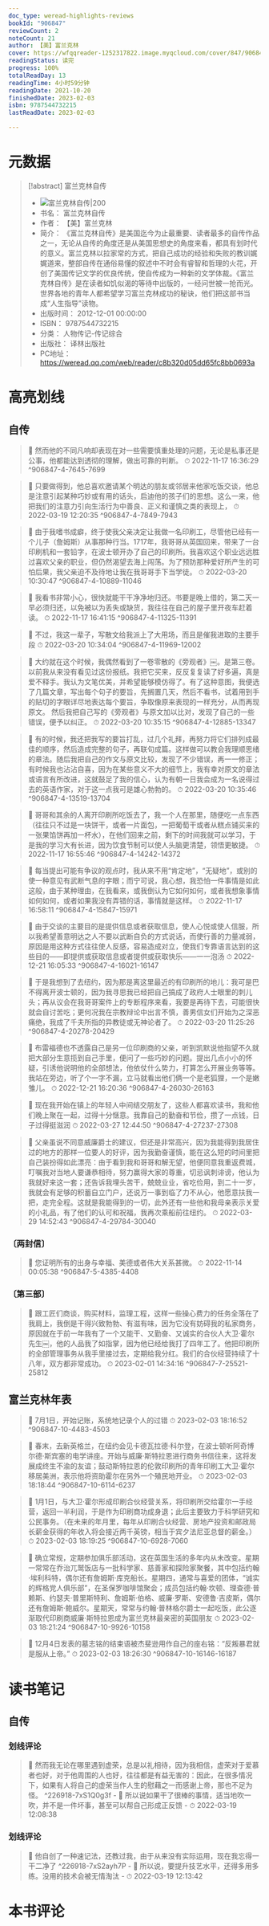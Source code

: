 ```yaml
---
doc_type: weread-highlights-reviews
bookId: "906847"
reviewCount: 2
noteCount: 21
author: 【美】富兰克林
cover: https://wfqqreader-1252317822.image.myqcloud.com/cover/847/906847/t7_906847.jpg
readingStatus: 读完
progress: 100%
totalReadDay: 13
readingTime: 4小时59分钟
readingDate: 2021-10-20
finishedDate: 2023-02-03
isbn: 9787544732215
lastReadDate: 2023-02-03

---
```

# 元数据
> [!abstract] 富兰克林自传
> - ![ 富兰克林自传|200](https://wfqqreader-1252317822.image.myqcloud.com/cover/847/906847/t7_906847.jpg)
> - 书名： 富兰克林自传
> - 作者： 【美】富兰克林
> - 简介： 《富兰克林自传》是美国迄今为止最重要、读者最多的自传作品之一，无论从自传的角度还是从美国思想史的角度来看，都具有划时代的意义。富兰克林以拉家常的方式，把自己成功的经验和失败的教训娓娓道来，整部自传在通俗易懂的叙述中不时会有睿智和哲理的火花，开创了美国传记文学的优良传统，使自传成为一种新的文学体裁。《富兰克林自传》是在读者如饥似渴的等待中出版的，一经问世被一抢而光。世界各地的青年人都希望学习富兰克林成功的秘诀，他们把这部书当成“人生指导”读物。
> - 出版时间： 2012-12-01 00:00:00
> - ISBN： 9787544732215
> - 分类： 人物传记-传记综合
> - 出版社： 译林出版社
> - PC地址：https://weread.qq.com/web/reader/c8b320d05dd65fc8bb0693a

# 高亮划线

## 自传

> 📌 然而他的不同凡响却表现在对一些需要慎重处理的问题，无论是私事还是公事，他都能达到透彻的理解，做出可靠的判断。 
> ⏱ 2022-11-17 16:36:29 ^906847-4-7645-7699

> 📌 只要做得到，他总喜欢邀请某个明达的朋友或邻居来他家吃饭交谈，他总是注意引起某种巧妙或有用的话头，启迪他的孩子们的思想。这么一来，他把我们的注意力引向生活行为中善良、正义和谨慎之类的表现上， 
> ⏱ 2022-03-19 12:20:35 ^906847-4-7849-7943

> 📌 由于我嗜书成癖，终于使我父亲决定让我做一名印刷工，尽管他已经有一个儿子（詹姆斯）从事那种行当。1717年，我哥哥从英国回来，带来了一台印刷机和一套铅字，在波士顿开办了自己的印刷所。我喜欢这个职业远远胜过喜欢父亲的职业，但仍然渴望去海上闯荡。为了预防那种爱好所产生的可怕后果，我父亲迫不及待地让我在我哥哥手下当学徒。 
> ⏱ 2022-03-20 10:30:47 ^906847-4-10889-11046

> 📌 我看书非常小心，很快就能干干净净地归还。书要是晚上借的，第二天一早必须归还，以免被以为丢失或缺货，我往往在自己的屋子里开夜车赶着读。 
> ⏱ 2022-11-17 16:41:15 ^906847-4-11325-11391

> 📌 不过，我这一辈子，写散文给我派上了大用场，而且是催我进取的主要手段 
> ⏱ 2022-03-20 10:34:04 ^906847-4-11969-12002

> 📌 大约就在这个时候，我偶然看到了一卷零散的《旁观者》￼。是第三卷。以前我从来没有看见过这份报纸。我把它买来，反反复复读了好多遍，真是爱不释手。我认为文笔优美，并希望能够模仿得了。有了这种意图，我便选了几篇文章，写出每个句子的要旨，先搁置几天，然后不看书，试着用到手的贴切的字眼详尽地表达每个要旨，争取像原来表现的一样充分，从而再现原文。
   然后我把自己写的《旁观者》与原文加以比对，发现了自己的一些错误，便予以纠正。 
> ⏱ 2022-03-20 10:35:15 ^906847-4-12885-13347

> 📌 有的时候，我还把我写的要旨打乱，过几个礼拜，再努力将它们排列成最佳的顺序，然后造成完整的句子，再联句成篇。这样做可以教会我理顺思绪的章法。随后我把自己的作文与原文比较，发现了不少错误，再一一修正；有时候我也沾沾自喜，因为在某些意义不大的细节上，我有幸对原文的章法或语言有所改进，这就鼓足了我的信心，认为有朝一日我会成为一名说得过去的英语作家，对于这一点我可是雄心勃勃的。 
> ⏱ 2022-03-20 10:35:46 ^906847-4-13519-13704

> 📌 哥哥和其余的人离开印刷所吃饭去了，我一个人在那里，随便吃一点东西（往往只不过是一块饼干，或者一片面包，一把葡萄干或者从糕点铺买来的一张果馅饼再加一杯水），在他们回来之前，剩下的时间我就可以学习，于是我的学习大有长进，因为饮食节制可以使人头脑更清楚，领悟更敏捷。 
> ⏱ 2022-11-17 16:55:46 ^906847-4-14242-14372

> 📌 每当提出可能有争议的观点时，我从来不用“肯定地”，“无疑地”，或别的使一种意见有武断气息的字眼；而宁可说，我心想，我恐怕一件事情是如此这般，由于某种理由，在我看来，或我倒认为它如何如何，或者我想象事情如何如何，或者如果我没有弄错的话，事情就是这样。 
> ⏱ 2022-11-17 16:58:11 ^906847-4-15847-15971

> 📌 由于交谈的主要目的是提供信息或者获取信息，使人心悦或使人信服，所以我希望善意明达之人不要以武断自负的方式说话，而使行善的力量减弱，原因是用这种方式往往使人反感，容易造成对立，使我们专靠语言达到的这些目的——即提供或获取信息或者提供或获取快乐——一一泡汤 
> ⏱ 2022-12-21 16:05:33 ^906847-4-16021-16147

> 📌 于是我想到了去纽约，因为那是离这里最近的有印刷所的地儿：我可是巴不得离开波士顿的，因为我寻思我已经把自己搞成了政府人士眼里的刺儿头；再从议会在我哥哥案件上的专断程序来看，我要是再待下去，可能很快就会自讨苦吃；更何况我在宗教辩论中出言不慎，善男信女们开始为之深恶痛绝，我成了千夫所指的异教徒或无神论者了。 
> ⏱ 2022-03-20 11:25:26 ^906847-4-20278-20429

> 📌 布雷福德也不透露自己是另一位印刷商的父亲，听到凯默说他指望不久就把大部分生意揽到自己手里，便问了一些巧妙的问题。提出几点小小的怀疑，引诱他说明他的全部想法，他依仗什么势力，打算怎么开展业务等等。我站在旁边，听了个一字不漏，立马就看出他们俩一个是老狐狸，一个是嫩雏儿。 
> ⏱ 2022-12-21 16:20:36 ^906847-4-26030-26163

> 📌 现在我开始在镇上的年轻人中间结交朋友了，这些人都喜欢读书，我和他们晚上聚在一起，过得十分惬意。我靠自己的勤奋和节俭，攒了一点钱，日子过得挺滋润 
> ⏱ 2022-03-27 12:44:50 ^906847-4-27237-27308

> 📌 父亲虽说不同意威廉爵士的建议，但还是非常高兴，因为我能得到我居住过的地方的那样一位要人的好评，因为我勤奋谨慎，能在这么短的时间里把自己装扮得如此漂亮：由于看到我和哥哥和解无望，他便同意我重返费城，叮嘱我对当地人要谦恭相待，努力赢得大家的尊重，切忌讽刺诽谤，他认为我就好来这一套；还告诉我埋头苦干，兢兢业业，省吃俭用，到二十一岁，我就会有足够的积蓄自立门户，还说万一事到临了力不从心，他愿意扶我一把，走完全程。这就是我能得到的一切，此外还有一些他和我母亲表示关爱的小礼品，有了他们的认可和祝福，我再次乘船前往纽约。 
> ⏱ 2022-03-29 14:52:43 ^906847-4-29784-30040

### 〔两封信〕

> 📌 您证明所有的出身与幸福、美德或者伟大关系甚微。 
> ⏱ 2022-11-14 00:05:38 ^906847-5-4385-4408

### 〔第三部〕

> 📌 跟工匠们商谈，购买材料，监理工程，这样一些操心费力的任务全落在了我肩上，我倒是干得兴致勃勃、有滋有味，因为它没有妨碍我的私家商务，原因就在于前一年我有了一个又能干、又勤奋、又诚实的合伙人大卫·霍尔先生￼，他的人品我了如指掌，因为他已经给我打了四年工了。他把印刷所的全部管理事务从我手里接过去，定期给我分红。我们的合伙经营持续了十八年，双方都非常成功。 
> ⏱ 2023-02-01 14:34:16 ^906847-7-25521-25812

## 富兰克林年表

> 📌 7月1日，开始记账，系统地记录个人的过错 
> ⏱ 2023-02-03 18:16:52 ^906847-10-4483-4503

> 📌 春末，去新英格兰，在纽约会见卡德瓦拉德·科尔登，在波士顿听阿奇博尔德·斯宾塞的电学讲座。开始与威廉·斯特拉恩进行商务书信往来，这将发展成终生不渝的友谊；鼓动斯特拉恩的伦敦印刷所的青年印刷工大卫·霍尔移居美洲，表示他将资助霍尔在另外一个殖民地开业。 
> ⏱ 2023-02-03 18:18:44 ^906847-10-6114-6237

> 📌 1月1日，与大卫·霍尔形成印刷合伙经营关系，将印刷所交给霍尔一手经营，返回一半利润，于是作为印刷商功成身退；此后主要致力于科学研究和公民事务。（在未来的年月里，每年从印刷合伙经营、房地产投资和邮政局长薪金获得的年收入将会接近两千英镑，相当于宾夕法尼亚总督的薪金。） 
> ⏱ 2023-02-03 18:19:25 ^906847-10-6928-7060

> 📌 确立常规，定期参加俱乐部活动，这在英国生活的多年内从未改变。星期一常常在乔治兀鹫饭店与一批科学家、慈善家和探险家聚餐，其中包括约翰·埃利科特，偶尔还有詹姆斯·库克船长。星期四，通常与喜爱的团体，“诚实的辉格党人俱乐部”，在圣保罗咖啡馆聚会；成员包括约翰·坎顿、理查德·普赖斯、约瑟夫·普里斯特利、詹姆斯·伯格、威廉·罗斯、安德鲁·吉皮斯，偶尔还有詹姆斯·鲍威尔。星期天，常常与约翰·普林格尔爵士一起吃饭，此公逐渐取代印刷商威廉·斯特拉恩成为富兰克林最亲密的英国朋友 
> ⏱ 2023-02-03 18:21:24 ^906847-10-9926-10158

> 📌 12月4日发表的墓志铭的结束语被杰斐逊用作自己的座右铭：“反叛暴君就是服从上帝。” 
> ⏱ 2023-02-03 18:26:30 ^906847-10-16146-16187

# 读书笔记

## 自传

### 划线评论
> 📌 然而我无论在哪里遇到虚荣，总是以礼相待，因为我相信，虚荣对于爱慕者也好，对于他周围的人也好，往往都是有益无害的：因此，在很多情况下，如果有人将自己的虚荣当作人生的慰藉之一而感谢上帝，那也不足为怪。  ^226918-7xS1Q0g3f
    - 💭 所以说如果干了很棒的事情，适当地吹一吹，并不是一件坏事，甚至可以帮自己形成正反馈
    - ⏱ 2022-03-19 12:08:38

### 划线评论
> 📌 他自创了一种速记法，还教过我，由于从来没有实际运用，现在我忘得一干二净了  ^226918-7xS2ayh7P
    - 💭 所以说，要提升技艺水平，还得多用多练。没用的技术会被无情淘汰
    - ⏱ 2022-03-19 12:13:42
   
# 本书评论

